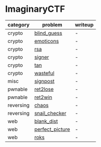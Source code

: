# ImaginaryCTF
category | problem | writeup
--- | --- | ---
crypto | [blind_guess](crypto/blind_guess) | -
crypto | [emoticons](crypto/emoticons) | -
crypto | [rsa](crypto/rsa) | -
crypto | [signer](crypto/signer) | -
crypto | [tan](crypto/tan) | -
crypto | [wasteful](crypto/wasteful) | -
misc | [signpost](misc/signpost) | -
pwnable | [ret2lose](pwnable/ret2lose) | -
pwnable | [ret2win](pwnable/ret2win) | -
reversing | [chaos](reversing/chaos) | -
reversing | [snail_checker](reversing/snail_checker) | -
web | [blank_dist](web/blank_dist) | -
web | [perfect_picture](web/perfect_picture) | -
web | [roks](web/roks) | -
